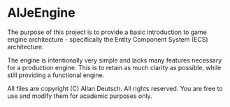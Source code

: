 # AlJeEngine

The purpose of this project is to provide a basic introduction to game engine architecture - specifically the Entity Component System (ECS) architecture.

The engine is intentionally very simple and lacks many features necessary for a production engine. This is to retain as much clarity as possible, while still providing a functional engine.

All files are copyright (C) Allan Deutsch. All rights reserved. You are free to use and modify them for academic purposes only.